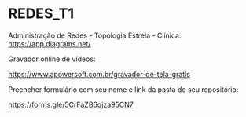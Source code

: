 # REDES_T1
Administração de Redes - Topologia Estrela - Clínica: https://app.diagrams.net/

Gravador online de vídeos:

https://www.apowersoft.com.br/gravador-de-tela-gratis

Preencher formulário com seu nome e link da pasta do seu repositório:

https://forms.gle/5CrFaZB6qjza95CN7

